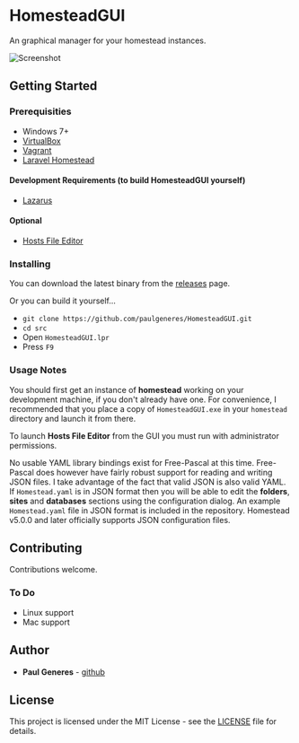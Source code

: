 # HomesteadGUI

An graphical manager for your homestead instances.

![Screenshot](https://raw.githubusercontent.com/paulgeneres/HomesteadGUI/master/screenshot.png)

## Getting Started

### Prerequisities

* Windows 7+
* [VirtualBox](https://www.virtualbox.org)
* [Vagrant](https://www.vagrantup.com)
* [Laravel Homestead](https://github.com/laravel/homestead)

#### Development Requirements (to build HomesteadGUI yourself)

* [Lazarus](http://www.lazarus-ide.org)

#### Optional

* [Hosts File Editor](https://scottlerch.github.io/HostsFileEditor/)

### Installing

You can download the latest binary from the [releases](https://github.com/paulgeneres/HomesteadGUI/releases) page.

Or you can build it yourself...
* `git clone https://github.com/paulgeneres/HomesteadGUI.git`
* `cd src`
* Open `HomesteadGUI.lpr`
* Press `F9`

### Usage Notes

You should first get an instance of **homestead** working on your development machine, if you don't already have one.  For convenience, I recommended that you place a copy of `HomesteadGUI.exe` in your `homestead` directory and launch it from there.

To launch **Hosts File Editor** from the GUI you must run with administrator permissions.

No usable YAML library bindings exist for Free-Pascal at this time. Free-Pascal does however have fairly robust support for reading and writing JSON files. I take advantage of the fact that valid JSON is also valid YAML.  If `Homestead.yaml` is in JSON format then you will be able to edit the **folders**, **sites** and **databases** sections using the configuration dialog. An example `Homestead.yaml` file in JSON format is included in the repository.  Homestead v5.0.0 and later officially supports JSON configuration files.

## Contributing

Contributions welcome.

### To Do

* Linux support
* Mac support

## Author

* **Paul Generes** - [github](https://github.com/paulgeneres)

## License

This project is licensed under the MIT License - see the [LICENSE](LICENSE) file for details.
